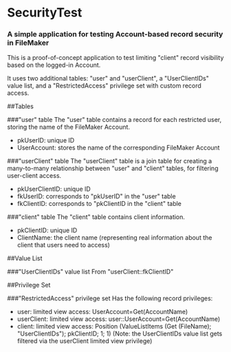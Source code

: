 # SecurityTest
### A simple application for testing Account-based record security in FileMaker

This is a proof-of-concept application to test limiting "client" record visibility based on the logged-in Account.

It uses two additional tables: "user" and "userClient", a "UserClientIDs" value list, and a "RestrictedAccess" privilege set with custom record access. 

##Tables

###"user" table
The "user" table contains a record for each restricted user, storing the name of the FileMaker Account.

- pkUserID: unique ID
- UserAccount: stores the name of the corresponding FileMaker Account

###"userClient" table
The "userClient" table is a join table for creating a many-to-many relationship between "user" and "client" tables, for filtering user-client access.

- pkUserClientID: unique ID
- fkUserID: corresponds to "pkUserID" in the "user" table
- fkClientID: corresponds to "pkClientID in the "client" table

###"client" table
The "client" table contains client information.

- pkClientID: unique ID
- ClientName: the client name (representing real information about the client that users need to access)

##Value List

###"UserClientIDs" value list
From "userClient::fkClientID"

##Privilege Set

###"RestrictedAccess" privilege set
Has the following record privileges:

- user: limited view access: UserAccount=Get(AccountName)
- userClient: limited view access: user::UserAccount=Get(AccountName)
- client: limited view access: Position (ValueListItems (Get (FileName); "UserClientIDs"); pkClientID; 1; 1)
(Note: the UserClientIDs value list gets filtered via the userClient limited view privilege)
